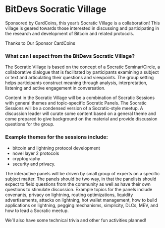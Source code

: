 # BitDevs Socratic Village

Sponsored by CardCoins, this year’s Socratic Village is a collaboration! This village is geared towards those interested in discussing and participating in the research and development of Bitcoin and related protocols.

Thanks to Our Sponsor
CardCoins

### What can I expect from the BitDevs Socratic Village?

The Socratic Village is based on the concept of a Socratic Seminar/Circle, a collaborative dialogue that is facilitated by participants examining a subject or text and articulating their questions and viewpoints. The group setting helps participants construct meaning through analysis, interpretation, listening and active engagement in conversation. 

Content in the Socratic Village will be a combination of Socratic Sessions with general themes and topic-specific Socratic Panels. The Socratic Sessions will be a condensed version of a Socratic-style meetup. A discussion leader will curate some content based on a general theme and come prepared to give background on the material and provide discussion questions for the group.

### Example themes for the sessions include:

- bitcoin and lightning protocol development
- novel layer 2 protocols
- cryptography
- security and privacy.

The interactive panels will be driven by small group of experts on a specific subject matter. The panels should be two way, in that the panelists should expect to field questions from the community as well as have their own questions to stimulate discussion. Example topics for the panels include covenants, privacy on lightning, routing optimizations, liquidity advertisements, attacks on lightning, hot wallet management, how to build applications on lightning, pegging mechanisms, simplicity, DLCs, MEV, and how to lead a Socratic meetup.

We’ll also have some technical trivia and other fun activities planned!
